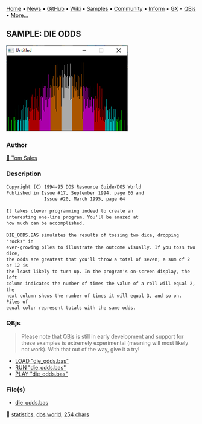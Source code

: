 [Home](https://qb64.com) • [News](../../news.md) • [GitHub](https://github.com/QB64Official/qb64) • [Wiki](https://github.com/QB64Official/qb64/wiki) • [Samples](../../samples.md) • [Community](../../community.md) • [Inform](../../inform.md) • [GX](../../gx.md) • [QBjs](../../qbjs.md) • [More...](../../more.md)

## SAMPLE: DIE ODDS

![screenshot.png](img/screenshot.png)

### Author

[🐝 Tom Sales](../tom-sales.md) 

### Description

```text
Copyright (C) 1994-95 DOS Resource Guide/DOS World 
Published in Issue #17, September 1994, page 66 and 
              Issue #20, March 1995, page 64 
 
It takes clever programming indeed to create an 
interesting one-line program. You'll be amazed at 
how much can be accomplished. 

DIE_ODDS.BAS simulates the results of tossing two dice, dropping "rocks" in  
ever-growing piles to illustrate the outcome visually. If you toss two dice,  
the odds are greatest that you'll throw a total of seven; a sum of 2 or 12 is  
the least likely to turn up. In the program's on-screen display, the left  
column indicates the number of times the value of a roll will equal 2, the  
next column shows the number of times it will equal 3, and so on. Piles of  
equal color represent totals with the same odds.
```

### QBjs

> Please note that QBjs is still in early development and support for these examples is extremely experimental (meaning will most likely not work). With that out of the way, give it a try!

* [LOAD "die_odds.bas"](https://v6p9d9t4.ssl.hwcdn.net/html/5963335/index.html?src=https://qb64.com/samples/die-odds/src/die_odds.bas)
* [RUN "die_odds.bas"](https://v6p9d9t4.ssl.hwcdn.net/html/5963335/index.html?mode=auto&src=https://qb64.com/samples/die-odds/src/die_odds.bas)
* [PLAY "die_odds.bas"](https://v6p9d9t4.ssl.hwcdn.net/html/5963335/index.html?mode=play&src=https://qb64.com/samples/die-odds/src/die_odds.bas)

### File(s)

* [die_odds.bas](src/die_odds.bas)

🔗 [statistics](../statistics.md), [dos world](../dos-world.md), [254 chars](../254-chars.md)

